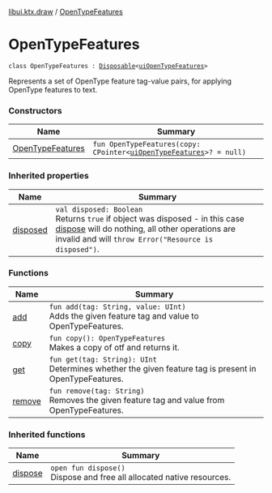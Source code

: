 [libui.ktx.draw](../README.md) / [OpenTypeFeatures](README.md)

# OpenTypeFeatures

`class OpenTypeFeatures : `[`Disposable`](../../libui.ktx/-disposable/README.md)`<`[`uiOpenTypeFeatures`](../../libui/ui-open-type-features.md)`>`

Represents a set of OpenType feature tag-value pairs, for applying OpenType features to text.

### Constructors

| Name | Summary |
|---|---|
| [OpenTypeFeatures](-open-type-features.md) | `fun OpenTypeFeatures(copy: CPointer<`[`uiOpenTypeFeatures`](../../libui/ui-open-type-features.md)`>? = null)` |

### Inherited properties

| Name | Summary |
|---|---|
| [disposed](../../libui.ktx/-disposable/disposed.md) | `val disposed: Boolean`<br>Returns `true` if object was disposed - in this case [dispose](../../libui.ktx/-disposable/dispose.md) will do nothing, all other operations are invalid and will `throw Error("Resource is disposed")`. |

### Functions

| Name | Summary |
|---|---|
| [add](add.md) | `fun add(tag: String, value: UInt)`<br>Adds the given feature tag and value to OpenTypeFeatures. |
| [copy](copy.md) | `fun copy(): OpenTypeFeatures`<br>Makes a copy of otf and returns it. |
| [get](get.md) | `fun get(tag: String): UInt`<br>Determines whether the given feature tag is present in OpenTypeFeatures. |
| [remove](remove.md) | `fun remove(tag: String)`<br>Removes the given feature tag and value from OpenTypeFeatures. |

### Inherited functions

| Name | Summary |
|---|---|
| [dispose](../../libui.ktx/-disposable/dispose.md) | `open fun dispose()`<br>Dispose and free all allocated native resources. |
